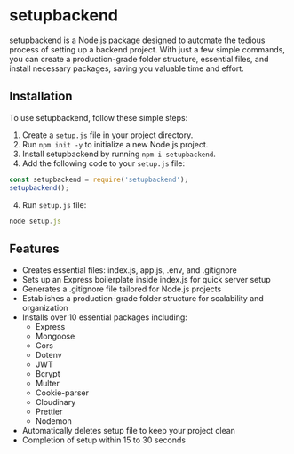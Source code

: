 # setupbackend

setupbackend is a Node.js package designed to automate the tedious process of setting up a backend project. With just a few simple commands, you can create a production-grade folder structure, essential files, and install necessary packages, saving you valuable time and effort.

## Installation

To use setupbackend, follow these simple steps:

1. Create a `setup.js` file in your project directory.
2. Run `npm init -y` to initialize a new Node.js project.
3. Install setupbackend by running `npm i setupbackend`.
4. Add the following code to your `setup.js` file:
```javascript
const setupbackend = require('setupbackend');
setupbackend();
```
4. Run `setup.js` file:
```javascript
node setup.js
````

## Features

- Creates essential files: index.js, app.js, .env, and .gitignore
- Sets up an Express boilerplate inside index.js for quick server setup
- Generates a .gitignore file tailored for Node.js projects
- Establishes a production-grade folder structure for scalability and organization
- Installs over 10 essential packages including:
  - Express
  - Mongoose
  - Cors
  - Dotenv
  - JWT
  - Bcrypt
  - Multer
  - Cookie-parser
  - Cloudinary
  - Prettier
  - Nodemon
- Automatically deletes setup file to keep your project clean
- Completion of setup within 15 to 30 seconds

